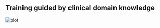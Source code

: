 ## Training guided by clinical domain knowledge

<div style="width: 60%; height: 60%">
  
  ![plot](fig/method_pipeline.png)
  
</div>
